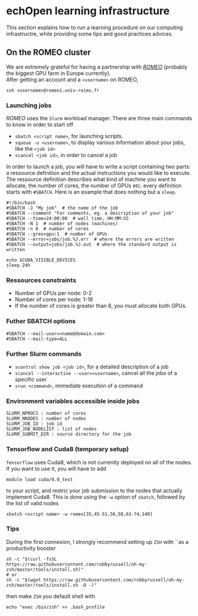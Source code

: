 # echOpen learning infrastructure

This section explains how to run a learning procedure on our computing infrastructre, while providing some tips and good practices advices.

## On the ROMEO cluster

We are extremely grateful for having a partnership with [_ROMEO_](https://romeo.univ-reims.fr/) \(probably the biggest GPU farm in Europe currently\).  
After getting an account and a `<username>` on ROMEO,

```
ssh <username>@romeo1.univ-reims.fr
```

### Launching jobs

_ROMEO_ uses the `Slurm` workload manager. There are three main commands to know in order to start off

* `sbatch <script name>`, for launching scripts.
* `squeue -u <username>`, to display various information about your jobs, like the `<job id>`
* `scancel <job id>`, in order to cancel a job

In order to launch a job, you will have to write a script containing two parts: a ressource definition and the actual instructions you would like to execute.  The ressource definition describes what kind of machine you want to allocate, the number of cores, the number of GPUs etc. every definition starts with `#SBATCH`. Here is an example that does nothing but a `sleep`.

```
#!/bin/bash
#SBATCH -J "My job"  # the name of the job
#SBATCH --comment "For comments, eg. a description of your job"
#SBATCH --time=24:00:00  # wall time, HH:MM:SS
#SBATCH -N 1  # number of nodes (machines)
#SBATCH -n 8  # number of cores
#SBATCH --gres=gpu:1  # number of GPUs
#SBATCH --error=jobs/job.%J.err  # where the errors are written
#SBATCH --output=jobs/job.%J.out  # where the standard output is written

echo $CUDA_VISIBLE_DEVICES
sleep 24h
```

### Ressources constraints

* Number of GPUs per node: 0-2
* Number of cores per node:  1-16
* If the number of cores is greater than 8, you must allocate both GPUs. 

### Futher SBATCH options

```
#SBATCH --mail-user=<name@domain.com>
#SBATCH --mail-type=ALL
```

### Further Slurm commands

* `scontrol show job <job id>`, for a detailed description of a job
* `scancel --interactive --user=<username>`, cancel all the jobs of a specific user
* `srun <command>`, immediate execution of a command

### Environment variables accessible inside jobs

```
SLURM_NPROCS : number of cores
SLURM_NNODES : number of nodes
SLURM_JOB_ID : job id
SLURM_JOB_NODELIST : list of nodes
SLURM_SUBMIT_DIR : source directory for the job
```

### Tensorflow and Cuda8 \(temporary setup\)

`Tensorflow` uses Cuda8, which is not currently deployed on all of the nodes. If you want to use it, you will have to add

```
module load cuda/8.0_test
```

to your script, and restric your job submission to the nodes that actually implement Cuda8. This is done using the `-w` option of `sbatch`, followed by the list of valid nodes

```
sbatch <script name> -w romeo[35,45-51,56,58,63-74,140]
```

### Tips

During the first connexion, I strongly recommend setting up `ZSH` with \`\`as a productivity booster

```
sh -c "$(curl -fsSL     https://raw.githubusercontent.com/robbyrussell/oh-my-zsh/master/tools/install.sh)"
# or
sh -c "$(wget https://raw.githubusercontent.com/robbyrussell/oh-my-zsh/master/tools/install.sh -O -)"
```

then make `ZSH` you default shell with

```
echo "exec /bin/zsh" >> .bash_profile
```

### 



